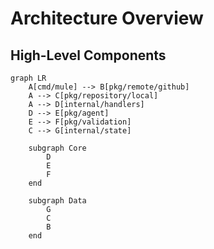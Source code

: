 # Architecture Overview
## High-Level Components
```mermaid
graph LR
    A[cmd/mule] --> B[pkg/remote/github]
    A --> C[pkg/repository/local]
    A --> D[internal/handlers]
    D --> E[pkg/agent]
    E --> F[pkg/validation]
    C --> G[internal/state]

    subgraph Core
        D
        E
        F
    end

    subgraph Data
        G
        C
        B
    end
```
